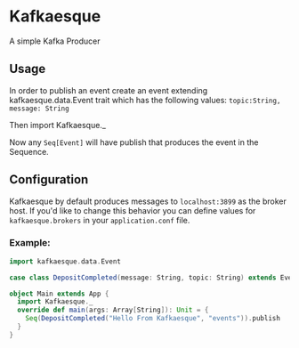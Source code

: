 # Kafkaesque

A simple Kafka Producer

## Usage

In order to publish an event create an event extending kafkaesque.data.Event trait which has the following values:
```topic:String, message: String```

Then import Kafkaesque._

Now any ```Seq[Event]``` will have publish that produces the event in the Sequence.

## Configuration
Kafkaesque by default produces messages to ```localhost:3899``` as the broker host. If you'd like to change this behavior you can define values for ```kafkaesque.brokers``` in your ```application.conf``` file.

### Example:

```scala
import kafkaesque.data.Event

case class DepositCompleted(message: String, topic: String) extends Event

object Main extends App {
  import Kafkaesque._
  override def main(args: Array[String]): Unit = {
    Seq(DepositCompleted("Hello From Kafkaesque", "events")).publish
  }
}
```
